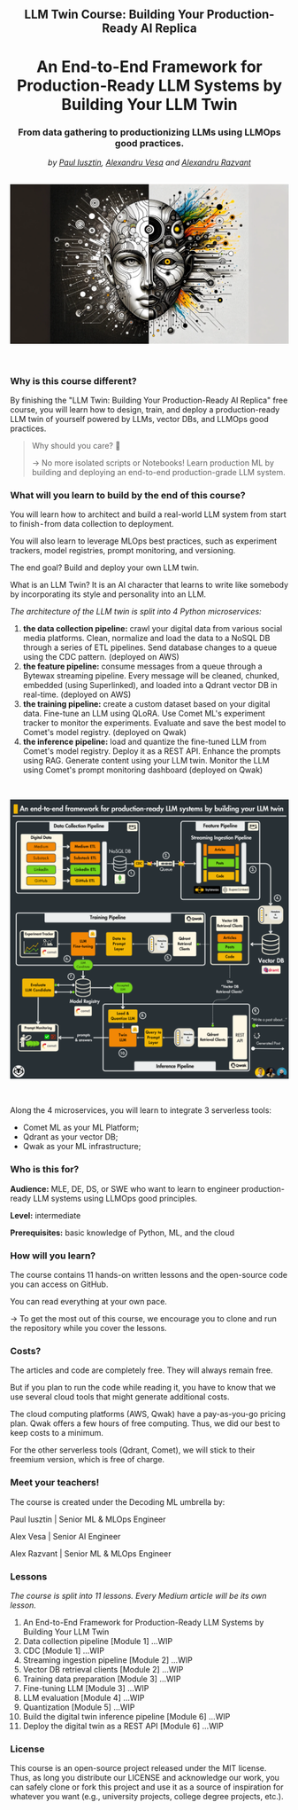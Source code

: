 <div align="center">
    <h2>LLM Twin Course: Building Your Production-Ready AI Replica</h2>
    <h1>An End-to-End Framework for Production-Ready LLM Systems by Building Your LLM Twin</h1>
    <h3>From data gathering to productionizing LLMs using LLMOps good practices.</h3>
    <i>by <a href="https://github.com/iusztinpaul">Paul Iusztin</a>, <a href="https://github.com/alexandruvesa">Alexandru Vesa</a> and <a href="https://github.com/Joywalker">Alexandru Razvant</a></i>
</div>

</br>

<p align="center">
  <img src="media/cover.png" alt="Your image description">
</p>

</br>

### Why is this course different?

By finishing the "LLM Twin: Building Your Production-Ready AI Replica" free course, you will learn how to design, train, and deploy a production-ready LLM twin of yourself powered by LLMs, vector DBs, and LLMOps good practices.

> Why should you care? 🫵
> 
> → No more isolated scripts or Notebooks! Learn production ML by building and deploying an end-to-end production-grade LLM system.


### What will you learn to build by the end of this course?

You will learn how to architect and build a real-world LLM system from start to finish - from data collection to deployment.

You will also learn to leverage MLOps best practices, such as experiment trackers, model registries, prompt monitoring, and versioning.

The end goal? Build and deploy your own LLM twin.

What is an LLM Twin? It is an AI character that learns to write like somebody by incorporating its style and personality into an LLM.

*The architecture of the LLM twin is split into 4 Python microservices:*
  1. **the data collection pipeline:** crawl your digital data from various social media platforms. Clean, normalize and load the data to a NoSQL DB through a series of ETL pipelines. Send database changes to a queue using the CDC pattern. (deployed on AWS)
  2. **the feature pipeline:** consume messages from a queue through a Bytewax streaming pipeline. Every message will be cleaned, chunked, embedded (using Superlinked), and loaded into a Qdrant vector DB in real-time. (deployed on AWS)
  3. **the training pipeline:** create a custom dataset based on your digital data. Fine-tune an LLM using QLoRA. Use Comet ML's experiment tracker to monitor the experiments. Evaluate and save the best model to Comet's model registry. (deployed on Qwak)
  4. **the inference pipeline:** load and quantize the fine-tuned LLM from Comet's model registry. Deploy it as a REST API. Enhance the prompts using RAG. Generate content using your LLM twin. Monitor the LLM using Comet's prompt monitoring dashboard (deployed on Qwak)

</br>

<p align="center">
  <img src="media/architecture.png" alt="Your image description">
</p>

</br>

Along the 4 microservices, you will learn to integrate 3 serverless tools:

* Comet ML as your ML Platform;
* Qdrant as your vector DB;
* Qwak as your ML infrastructure;

### Who is this for?

**Audience:** MLE, DE, DS, or SWE who want to learn to engineer production-ready LLM systems using LLMOps good principles.

**Level:** intermediate

**Prerequisites:** basic knowledge of Python, ML, and the cloud

### How will you learn?

The course contains 11 hands-on written lessons and the open-source code you can access on GitHub.

You can read everything at your own pace. 

→ To get the most out of this course, we encourage you to clone and run the repository while you cover the lessons.

### Costs?
The articles and code are completely free. They will always remain free.

But if you plan to run the code while reading it, you have to know that we use several cloud tools that might generate additional costs.

The cloud computing platforms (AWS, Qwak) have a pay-as-you-go pricing plan. Qwak offers a few hours of free computing. Thus, we did our best to keep costs to a minimum.

For the other serverless tools (Qdrant, Comet), we will stick to their freemium version, which is free of charge.


### Meet your teachers!
The course is created under the Decoding ML umbrella by:

Paul Iusztin | Senior ML & MLOps Engineer

Alex Vesa | Senior AI Engineer

Alex Razvant | Senior ML & MLOps Engineer

### Lessons

*The course is split into 11 lessons. Every Medium article will be its own lesson.*

1. An End-to-End Framework for Production-Ready LLM Systems by Building Your LLM Twin
2. Data collection pipeline [Module 1] …WIP
3. CDC [Module 1] …WIP
4. Streaming ingestion pipeline [Module 2] …WIP
5. Vector DB retrieval clients [Module 2] …WIP
6. Training data preparation [Module 3] …WIP
7. Fine-tuning LLM [Module 3] …WIP
8. LLM evaluation [Module 4] …WIP
9. Quantization [Module 5] …WIP 
10. Build the digital twin inference pipeline [Module 6] …WIP
11. Deploy the digital twin as a REST API [Module 6] …WIP

### License

This course is an open-source project released under the MIT license. Thus, as long you distribute our LICENSE and acknowledge our work, you can safely clone or fork this project and use it as a source of inspiration for whatever you want (e.g., university projects, college degree projects, etc.).